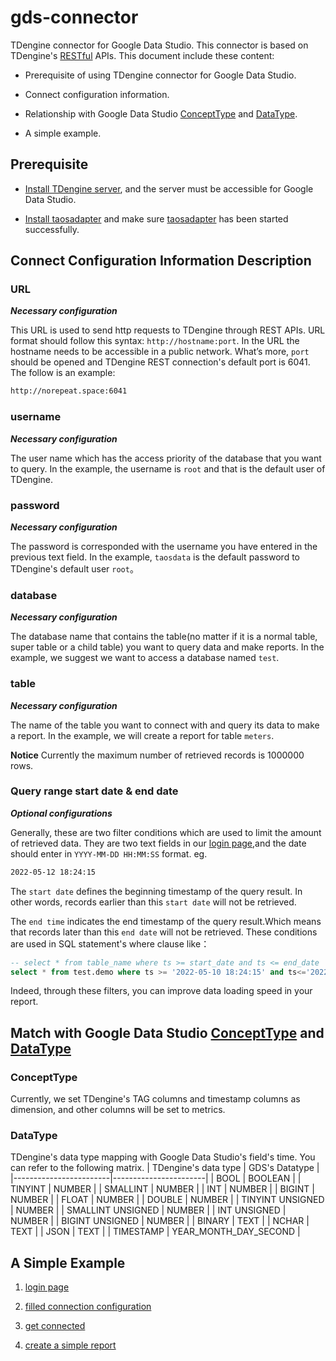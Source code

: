 # gds-connector

TDengine connector for Google Data Studio. This connector is based on TDengine's [RESTful](https://tdengine.com/docs/en/v2.0/connector#restful) APIs.
This document include these content:

* Prerequisite of using TDengine connector for Google Data Studio.

* Connect configuration information.

* Relationship with Google Data Studio [ConceptType](https://developers.google.com/datastudio/connector/reference#concepttype) and [DataType](https://developers.google.com/datastudio/connector/reference#datatype).

* A simple example.

## Prerequisite

* [Install TDengine server](https://tdengine.com/getting-started/install), and the server must be accessible for Google Data Studio.

* [Install taosadapter](https://github.com/taosdata/taosadapter#install-taosadapter) and make sure [taosadapter](https://github.com/taosdata/taosadapter#startstop-taosadapter) has been started successfully.
  
## Connect Configuration Information Description

### URL

_**Necessary configuration**_

This URL is used to send http requests to TDengine through REST APIs.
URL format should follow this syntax: `http://hostname:port`. In the URL the hostname needs to be accessible in a public network. What’s more, `port` should be opened and TDengine REST connection's default port is 6041. The follow is an example:

``` bash
http://norepeat.space:6041
```

### username

_**Necessary configuration**_

The user name which has the access priority of the database that you want to query. In the example, the username is `root` and that is the default user of TDengine.

### password

_**Necessary configuration**_

The password is corresponded with the username you have entered in the previous text field. In the example, `taosdata` is the default password to TDengine's default user `root`。

### database

_**Necessary configuration**_

The database name that contains the table(no matter if it is a normal table, super table or a child table) you want to query data and make reports.
In the example, we suggest we want to access a database named `test`.

### table

_**Necessary configuration**_

The name of the table you want to connect with and query its data to make a report. In the example, we will create a report for table `meters`.

**Notice** Currently the maximum number of retrieved records is 1000000 rows.

### Query range start date & end date

_**Optional configurations**_

Generally, these are two filter conditions which are used to limit the amount of retrieved data. They are two text fields in our [login page](https://github.com/taosdata/gds-connector/blob/master/resource/login_page.jpg),and the date should enter in `YYYY-MM-DD HH:MM:SS` format.
eg.

``` bash
2022-05-12 18:24:15
```

The `start date` defines the beginning timestamp of the query result. In other words, records earlier than this `start date` will not be retrieved.

The `end time` indicates the end timestamp of the query result.Which means that records later than this `end date` will not be retrieved.
These conditions are used in SQL statement's where clause like：

``` SQL
-- select * from table_name where ts >= start_date and ts <= end_date
select * from test.demo where ts >= '2022-05-10 18:24:15' and ts<='2022-05-12 18:24:15'
```

Indeed, through these filters, you can improve data loading speed in your report.

## Match with Google Data Studio [ConceptType](https://developers.google.com/datastudio/connector/reference#concepttype) and [DataType](https://developers.google.com/datastudio/connector/reference#datatype)

### ConceptType

Currently, we set TDengine's TAG columns and timestamp columns as dimension, and other columns will be set to metrics.

### DataType

TDengine's data type mapping with Google Data Studio's field's time. You can refer to the following matrix.
| TDengine's   data type | GDS's Datatype        |
|------------------------|-----------------------|
| BOOL                   | BOOLEAN               |
| TINYINT                | NUMBER                |
| SMALLINT               | NUMBER                |
| INT                    | NUMBER                |
| BIGINT                 | NUMBER                |
| FLOAT                  | NUMBER                |
| DOUBLE                 | NUMBER                |
| TINYINT UNSIGNED       | NUMBER                |
| SMALLINT UNSIGNED      | NUMBER                |
| INT UNSIGNED           | NUMBER                |
| BIGINT UNSIGNED        | NUMBER                |
| BINARY                 | TEXT                  |
| NCHAR                  | TEXT                  |
| JSON                   | TEXT                  |
| TIMESTAMP              | YEAR_MONTH_DAY_SECOND |

## A Simple Example

1. [login page](https://github.com/taosdata/gds-connector/blob/master/resource/login_page.jpg)

2. [filled connection configuration](https://github.com/taosdata/gds-connector/blob/master/resource/configuration.jpg)

3. [get connected](https://github.com/taosdata/gds-connector/blob/master/resource/getConnection.jpg)

4. [create a simple report](https://github.com/taosdata/gds-connector/blob/master/resource/report_template.jpg)
